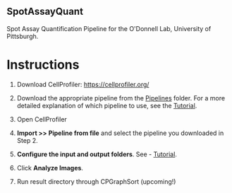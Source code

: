 ## SpotAssayQuant
Spot Assay Quantification Pipeline for the O'Donnell Lab, University of Pittsburgh.

# Instructions

1.  Download CellProfiler: https://cellprofiler.org/

2.  Download the appropriate pipeline from the [Pipelines](Pipelines) folder.  For a more detailed explanation of which pipeline to use, see the [Tutorial](Tutorial/Tutorial.pdf).

3.  Open CellProfiler

4.  **Import >> Pipeline from file** and select the pipeline you downloaded in Step 2.

5.  **Configure the input and output folders**.  See - [Tutorial](Tutorial/Tutorial.html).

6.  Click **Analyze Images**.

7.  Run result directory through CPGraphSort (upcoming!)

